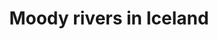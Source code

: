 ---
layout: instagram
title:  "Moody rivers in Iceland"
media:
  - url: "instagram/439080232_1829500600894736_6110824273047216778_n_18103579027391120.jpg"
    alt: ""
type: "post"
seo:
  hidden: true
location: Iceland
postdate: 2021-10-09
---